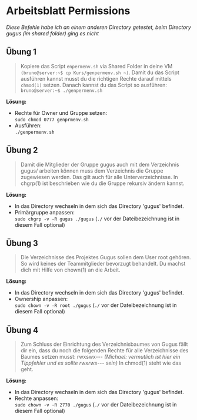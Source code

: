 # Arbeitsblatt Permissions
*Diese Befehle habe ich an einem anderen Directory getestet, beim Directory gugus (im shared folder) ging es nicht*

## Übung 1
>Kopiere das Script `enpermenv.sh` via Shared Folder in deine VM `(bruno@server:~$
cp Kurs/genpermenv.sh ~)`. Damit du das Script ausführen kannst musst du die
richtigen Rechte darauf mittels `chmod(1)` setzen. Danach kannst du das Script so
ausführen: `bruno@server:~$ ./genpermenv.sh`

**Lösung:**<br>

- Rechte für Owner und Gruppe setzen: <br>
`sudo chmod 0777 genprmenv.sh`
- Ausführen:<br>
`./genpermenv.sh`

## Übung 2
>Damit die Mitglieder der Gruppe gugus auch mit dem Verzeichnis gugus/ arbeiten können
muss dem Verzeichnis die Gruppe zugewiesen werden. Das gilt auch für alle
Unterverzeichnisse. In chgrp(1) ist beschrieben wie du die Gruppe rekursiv ändern
kannst.

**Lösung:**<br>

- In das Directory wechseln in dem sich das Directory 'gugus' befindet.
- Primärgruppe anpassen:<br>
`sudo chgrp -v -R gugus ./gugus` (`./` vor der Dateibezeichnung ist in diesem Fall optional)

## Übung 3
>Die Verzeichnisse des Projektes Gugus sollen dem User root gehören. So wird keines
der Teammitglieder bevorzugt behandelt. Du machst dich mit Hilfe von chown(1) an die
Arbeit.

**Lösung:**<br>

- In das Directory wechseln in dem sich das Directory 'gugus' befindet.
- Ownership anpassen:<br>
`sudo chown -v -R root ./gugus` (`./` vor der Dateibezeichnung ist in diesem Fall optional)

## Übung 4
>Zum Schluss der Einrichtung des Verzeichnisbaumes von Gugus fällt dir ein, dass du
noch die folgenden Rechte für alle Verzeichnisse des Baumes setzen musst:
rwxswx--- *(Michael: vermutlich ist hier ein Tippfehler und es sollte rwxrws--- sein)* 
In chmod(1) steht wie das geht.

**Lösung:**<br>

- In das Directory wechseln in dem sich das Directory 'gugus' befindet.
- Rechte anpassen:<br>
`sudo chown -v -R 2770 ./gugus` (`./` vor der Dateibezeichnung ist in diesem Fall optional)